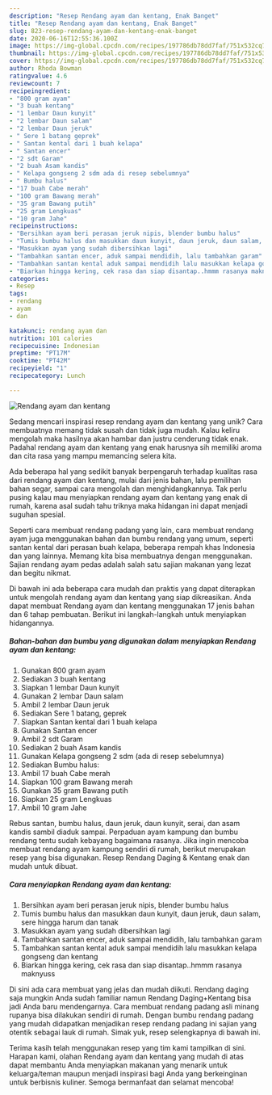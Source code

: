 ```yaml
---
description: "Resep Rendang ayam dan kentang, Enak Banget"
title: "Resep Rendang ayam dan kentang, Enak Banget"
slug: 823-resep-rendang-ayam-dan-kentang-enak-banget
date: 2020-06-16T12:55:36.100Z
image: https://img-global.cpcdn.com/recipes/197786db78dd7faf/751x532cq70/rendang-ayam-dan-kentang-foto-resep-utama.jpg
thumbnail: https://img-global.cpcdn.com/recipes/197786db78dd7faf/751x532cq70/rendang-ayam-dan-kentang-foto-resep-utama.jpg
cover: https://img-global.cpcdn.com/recipes/197786db78dd7faf/751x532cq70/rendang-ayam-dan-kentang-foto-resep-utama.jpg
author: Rhoda Bowman
ratingvalue: 4.6
reviewcount: 7
recipeingredient:
- "800 gram ayam"
- "3 buah kentang"
- "1 lembar Daun kunyit"
- "2 lembar Daun salam"
- "2 lembar Daun jeruk"
- " Sere 1 batang geprek"
- " Santan kental dari 1 buah kelapa"
- " Santan encer"
- "2 sdt Garam"
- "2 buah Asam kandis"
- " Kelapa gongseng 2 sdm ada di resep sebelumnya"
- " Bumbu halus"
- "17 buah Cabe merah"
- "100 gram Bawang merah"
- "35 gram Bawang putih"
- "25 gram Lengkuas"
- "10 gram Jahe"
recipeinstructions:
- "Bersihkan ayam beri perasan jeruk nipis, blender bumbu halus"
- "Tumis bumbu halus dan masukkan daun kunyit, daun jeruk, daun salam, sere hingga harum dan tanak"
- "Masukkan ayam yang sudah dibersihkan lagi"
- "Tambahkan santan encer, aduk sampai mendidih, lalu tambahkan garam"
- "Tambahkan santan kental aduk sampai mendidih lalu masukkan kelapa gongseng dan kentang"
- "Biarkan hingga kering, cek rasa dan siap disantap..hmmm rasanya maknyuss"
categories:
- Resep
tags:
- rendang
- ayam
- dan

katakunci: rendang ayam dan 
nutrition: 101 calories
recipecuisine: Indonesian
preptime: "PT17M"
cooktime: "PT42M"
recipeyield: "1"
recipecategory: Lunch

---
```



![Rendang ayam dan kentang](https://img-global.cpcdn.com/recipes/197786db78dd7faf/751x532cq70/rendang-ayam-dan-kentang-foto-resep-utama.jpg)

Sedang mencari inspirasi resep rendang ayam dan kentang yang unik? Cara membuatnya memang tidak susah dan tidak juga mudah. Kalau keliru mengolah maka hasilnya akan hambar dan justru cenderung tidak enak. Padahal rendang ayam dan kentang yang enak harusnya sih memiliki aroma dan cita rasa yang mampu memancing selera kita.

Ada beberapa hal yang sedikit banyak berpengaruh terhadap kualitas rasa dari rendang ayam dan kentang, mulai dari jenis bahan, lalu pemilihan bahan segar, sampai cara mengolah dan menghidangkannya. Tak perlu pusing kalau mau menyiapkan rendang ayam dan kentang yang enak di rumah, karena asal sudah tahu triknya maka hidangan ini dapat menjadi suguhan spesial.

Seperti cara membuat rendang padang yang lain, cara membuat rendang ayam juga menggunakan bahan dan bumbu rendang yang umum, seperti santan kental dari perasan buah kelapa, beberapa rempah khas Indonesia dan yang lainnya. Memang kita bisa membuatnya dengan menggunakan. Sajian rendang ayam pedas adalah salah satu sajian makanan yang lezat dan begitu nikmat.


Di bawah ini ada beberapa cara mudah dan praktis yang dapat diterapkan untuk mengolah rendang ayam dan kentang yang siap dikreasikan. Anda dapat membuat Rendang ayam dan kentang menggunakan 17 jenis bahan dan 6 tahap pembuatan. Berikut ini langkah-langkah untuk menyiapkan hidangannya.

<!--inarticleads1-->

##### Bahan-bahan dan bumbu yang digunakan dalam menyiapkan Rendang ayam dan kentang:

1. Gunakan 800 gram ayam
1. Sediakan 3 buah kentang
1. Siapkan 1 lembar Daun kunyit
1. Gunakan 2 lembar Daun salam
1. Ambil 2 lembar Daun jeruk
1. Sediakan  Sere 1 batang, geprek
1. Siapkan  Santan kental dari 1 buah kelapa
1. Gunakan  Santan encer
1. Ambil 2 sdt Garam
1. Sediakan 2 buah Asam kandis
1. Gunakan  Kelapa gongseng 2 sdm (ada di resep sebelumnya)
1. Sediakan  Bumbu halus:
1. Ambil 17 buah Cabe merah
1. Siapkan 100 gram Bawang merah
1. Gunakan 35 gram Bawang putih
1. Siapkan 25 gram Lengkuas
1. Ambil 10 gram Jahe


Rebus santan, bumbu halus, daun jeruk, daun kunyit, serai, dan asam kandis sambil diaduk sampai. Perpaduan ayam kampung dan bumbu rendang tentu sudah kebayang bagaimana rasanya. Jika ingin mencoba membuat rendang ayam kampung sendiri di rumah, berikut merupakan resep yang bisa digunakan. Resep Rendang Daging &amp; Kentang enak dan mudah untuk dibuat. 

<!--inarticleads2-->

##### Cara menyiapkan Rendang ayam dan kentang:

1. Bersihkan ayam beri perasan jeruk nipis, blender bumbu halus
1. Tumis bumbu halus dan masukkan daun kunyit, daun jeruk, daun salam, sere hingga harum dan tanak
1. Masukkan ayam yang sudah dibersihkan lagi
1. Tambahkan santan encer, aduk sampai mendidih, lalu tambahkan garam
1. Tambahkan santan kental aduk sampai mendidih lalu masukkan kelapa gongseng dan kentang
1. Biarkan hingga kering, cek rasa dan siap disantap..hmmm rasanya maknyuss


Di sini ada cara membuat yang jelas dan mudah diikuti. Rendang daging saja mungkin Anda sudah familiar namun Rendang Daging+Kentang bisa jadi Anda baru mendengarnya. Cara membuat rendang padang asli minang rupanya bisa dilakukan sendiri di rumah. Dengan bumbu rendang padang yang mudah didapatkan menjadikan resep rendang padang ini sajian yang otentik sebagai lauk di rumah. Simak yuk, resep selengkapnya di bawah ini. 

Terima kasih telah menggunakan resep yang tim kami tampilkan di sini. Harapan kami, olahan Rendang ayam dan kentang yang mudah di atas dapat membantu Anda menyiapkan makanan yang menarik untuk keluarga/teman maupun menjadi inspirasi bagi Anda yang berkeinginan untuk berbisnis kuliner. Semoga bermanfaat dan selamat mencoba!
